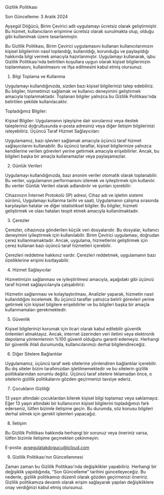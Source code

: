 Gizlilik Politikası



Son Güncelleme: 3 Aralık 2024

Ayşegül Döğücü, Birim Çevirici adlı uygulamayı ücretsiz olarak geliştirmiştir. Bu hizmet, kullanıcıların erişimine ücretsiz olarak sunulmakta olup, olduğu
gibi kullanılmak üzere tasarlanmıştır.



Bu Gizlilik Politikası, Birim Çevirici uygulamasını kullanan kullanıcılarımızın kişisel bilgilerinin nasıl toplandığı, kullanıldığı, korunduğu ve paylaşıldığı
hakkında bilgi vermek amacıyla hazırlanmıştır. Uygulamayı kullanarak, işbu Gizlilik Politikası'nda belirtilen koşullara uygun olarak kişisel bilgilerinizin
toplanmasını, kullanılmasını ve ifşa edilmesini kabul etmiş olursunuz.



1. Bilgi Toplama ve Kullanma

Uygulamayı kullandığınızda, sizden bazı kişisel bilgilerinizi talep edebiliriz. Bu bilgiler, hizmetimizi sağlamak ve kullanıcı deneyimini geliştirmek amacıyla
toplanmaktadır. Toplanan bilgiler yalnızca bu Gizlilik Politikası'nda belirtilen şekilde kullanılacaktır.

Topladığımız Bilgiler:

Kişisel Bilgiler: Uygulamanın işleyişine dair sorularınız veya destek talepleriniz doğrultusunda e-posta adresiniz veya diğer iletişim bilgilerinizi
isteyebiliriz.
Üçüncü Taraf Hizmet Sağlayıcıları:

Uygulamamız, bazı işlevleri sağlamak amacıyla üçüncü taraf hizmet sağlayıcılarını kullanabilir. Bu üçüncü taraflar, kişisel bilgilerinize yalnızca
kendilerine verilen görevleri yerine getirmek amacıyla erişebilirler. Ancak, bu bilgileri başka bir amaçla kullanamazlar veya paylaşamazlar.



2. Günlük Verileri

Uygulamayı kullandığınızda, bazı anonim veriler otomatik olarak toplanabilir. Bu veriler, uygulamanın performansını izlemek ve iyileştirmek için
kullanılır. Bu veriler Günlük Verileri olarak adlandırılır ve şunları içerebilir:

Cihazınızın İnternet Protokolü (IP) adresi,
Cihaz adı ve işletim sistemi sürümü,
Uygulamayı kullanma tarihi ve saati,
Uygulamanın çalışma sırasında karşılaşılan hatalar ve diğer istatistiksel bilgiler.
Bu bilgiler, hizmeti geliştirmek ve olası hataları tespit etmek amacıyla kullanılmaktadır.



3. Çerezler

Çerezler, cihazınıza gönderilen küçük veri dosyalarıdır. Bu dosyalar, kullanıcı deneyimini iyileştirmek için kullanılabilir. Birim Çevirici uygulaması,
doğrudan çerez kullanmamaktadır. Ancak, uygulama, hizmetlerini geliştirmek için çerez kullanan bazı üçüncü taraf hizmetleri içerebilir.

Çerezleri reddetme hakkınız vardır. Çerezleri reddetmek, uygulamanın bazı özelliklerine erişimi kısıtlayabilir.



4. Hizmet Sağlayıcılar

Hizmetimizin sağlanması ve iyileştirilmesi amacıyla, aşağıdaki gibi üçüncü taraf hizmet sağlayıcılarıyla çalışabiliriz:

Hizmetin sağlanması ve kolaylaştırılması,
Analizler yaparak, hizmetin nasıl kullanıldığını incelemek.
Bu üçüncü taraflar yalnızca belirli görevleri yerine getirmek için kişisel bilgilere erişebilirler ve bu bilgileri başka bir amaçla kullanmamaları
gerekmektedir.



5. Güvenlik

Kişisel bilgilerinizi korumak için ticari olarak kabul edilebilir güvenlik önlemleri almaktayız. Ancak, internet üzerinden veri iletimi veya elektronik
depolama yöntemlerinin %100 güvenli olduğunu garanti edemeyiz. Herhangi bir güvenlik ihlali durumunda, kullanıcılarımızı derhal bilgilendireceğiz.



6. Diğer Sitelere Bağlantılar

Uygulamamız, üçüncü taraf web sitelerine yönlendiren bağlantılar içerebilir. Bu dış siteler bizim tarafımızdan işletilmemektedir ve bu sitelerin gizlilik
politikalarından sorumlu değiliz. Üçüncü taraf sitelere tıklamadan önce, o sitelerin gizlilik politikalarını gözden geçirmenizi tavsiye ederiz.



7. Çocukların Gizliliği

13 yaşın altındaki çocuklardan bilerek kişisel bilgi toplamaz veya saklamayız. Eğer 13 yaşın altındaki bir kullanıcının kişisel bilgilerini topladığımızı fark
ederseniz, lütfen bizimle iletişime geçin. Bu durumda, söz konusu bilgileri derhal silmek için gerekli işlemleri yapacağız.



8. İletişim

Bu Gizlilik Politikası hakkında herhangi bir sorunuz veya öneriniz varsa, lütfen bizimle iletişime geçmekten çekinmeyin:

E-posta: aysegulatakdogucu@icloud.com



9. Gizlilik Politikası'nın Güncellenmesi

Zaman zaman bu Gizlilik Politikası'nda değişiklikler yapabiliriz. Herhangi bir değişiklik yapıldığında, "Son Güncelleme" tarihini güncelleyeceğiz. Bu
nedenle, gizlilik politikamızı düzenli olarak gözden geçirmenizi öneririz. Gizlilik politikamıza devamlı olarak erişim sağlayarak yapılan değişikliklere onay
verdiğinizi kabul etmiş olursunuz.

